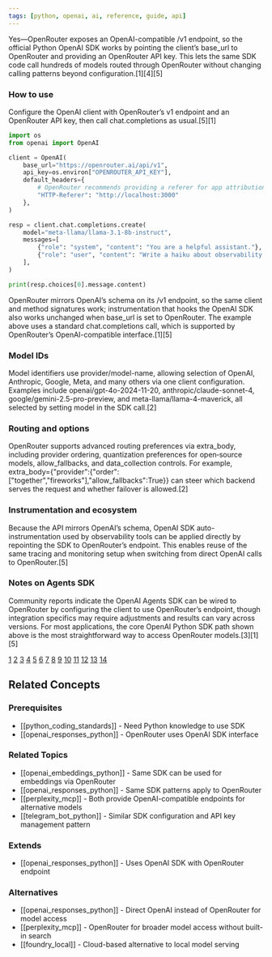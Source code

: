 ```yaml
---
tags: [python, openai, ai, reference, guide, api]
---
```

Yes—OpenRouter exposes an OpenAI-compatible /v1 endpoint, so the official Python OpenAI SDK works by pointing the client’s base_url to OpenRouter and providing an OpenRouter API key. This lets the same SDK code call hundreds of models routed through OpenRouter without changing calling patterns beyond configuration.[1][4][5]

### How to use

Configure the OpenAI client with OpenRouter’s v1 endpoint and an OpenRouter API key, then call chat.completions as usual.[5][1]

```python
import os
from openai import OpenAI

client = OpenAI(
    base_url="https://openrouter.ai/api/v1",
    api_key=os.environ["OPENROUTER_API_KEY"],
    default_headers={
        # OpenRouter recommends providing a referer for app attribution
        "HTTP-Referer": "http://localhost:3000"
    },
)

resp = client.chat.completions.create(
    model="meta-llama/llama-3.1-8b-instruct",
    messages=[
        {"role": "system", "content": "You are a helpful assistant."},
        {"role": "user", "content": "Write a haiku about observability."},
    ],
)

print(resp.choices[0].message.content)
```

OpenRouter mirrors OpenAI’s schema on its /v1 endpoint, so the same client and method signatures work; instrumentation that hooks the OpenAI SDK also works unchanged when base_url is set to OpenRouter. The example above uses a standard chat.completions call, which is supported by OpenRouter’s OpenAI-compatible interface.[1][5]

### Model IDs

Model identifiers use provider/model-name, allowing selection of OpenAI, Anthropic, Google, Meta, and many others via one client configuration. Examples include openai/gpt-4o-2024-11-20, anthropic/claude-sonnet-4, google/gemini-2.5-pro-preview, and meta-llama/llama-4-maverick, all selected by setting model in the SDK call.[2]

### Routing and options

OpenRouter supports advanced routing preferences via extra_body, including provider ordering, quantization preferences for open‑source models, allow_fallbacks, and data_collection controls. For example, extra_body={"provider":{"order":["together","fireworks"],"allow_fallbacks":True}} can steer which backend serves the request and whether failover is allowed.[2]

### Instrumentation and ecosystem

Because the API mirrors OpenAI’s schema, OpenAI SDK auto-instrumentation used by observability tools can be applied directly by repointing the SDK to OpenRouter’s endpoint. This enables reuse of the same tracing and monitoring setup when switching from direct OpenAI calls to OpenRouter.[5]

### Notes on Agents SDK

Community reports indicate the OpenAI Agents SDK can be wired to OpenRouter by configuring the client to use OpenRouter’s endpoint, though integration specifics may require adjustments and results can vary across versions. For most applications, the core OpenAI Python SDK path shown above is the most straightforward way to access OpenRouter models.[3][1][5]

[1](https://openrouter.ai/docs/community/open-ai-sdk)
[2](https://snyk.io/articles/openrouter-in-python-use-any-llm-with-one-api-key/)
[3](https://www.reddit.com/r/openrouter/comments/1jcrejo/has_anybody_gotten_the_openai_agents_sdk_working/)
[4](https://openrouter.ai/openai/gpt-5/api)
[5](https://arize.com/docs/ax/integrations/llm-providers/openrouter/openrouter-tracing)
[6](https://www.youtube.com/watch?v=mtnoR2lQOI8)
[7](https://ai.pydantic.dev/models/openai/)
[8](https://openrouter.ai/openai/o3/api)
[9](https://www.reddit.com/r/ollama/comments/1hske56/can_openai_sdk_be_used_with_locally_hosted/)
[10](https://openrouter.ai/docs/quickstart)
[11](https://docs.letta.com/guides/server/providers/openai-proxy)
[12](https://www.reddit.com/r/LangChain/comments/1kcudql/using_langchain_chatopenai_with_openrouter_how_to/)
[13](https://gist.github.com/rbiswasfc/f38ea50e1fa12058645e6077101d55bb)
[14](https://langfuse.com/integrations/gateways/openrouter)

## Related Concepts

### Prerequisites
- [[python_coding_standards]] - Need Python knowledge to use SDK
- [[openai_responses_python]] - OpenRouter uses OpenAI SDK interface

### Related Topics
- [[openai_embeddings_python]] - Same SDK can be used for embeddings via OpenRouter
- [[openai_responses_python]] - Same SDK patterns apply to OpenRouter
- [[perplexity_mcp]] - Both provide OpenAI-compatible endpoints for alternative models
- [[telegram_bot_python]] - Similar SDK configuration and API key management pattern

### Extends
- [[openai_responses_python]] - Uses OpenAI SDK with OpenRouter endpoint

### Alternatives
- [[openai_responses_python]] - Direct OpenAI instead of OpenRouter for model access
- [[perplexity_mcp]] - OpenRouter for broader model access without built-in search
- [[foundry_local]] - Cloud-based alternative to local model serving